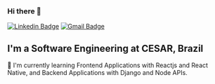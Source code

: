 ### Hi there 👋

[![Linkedin Badge](https://img.shields.io/badge/-LinkedIn-blue?style=for-the-badge&logo=Linkedin&logoColor=white&link=https:https://www.linkedin.com/in/ggondimrb/)](https://www.linkedin.com/in/ggondimrb/)
[![Gmail Badge](https://img.shields.io/badge/-Gmail-c14438?style=for-the-badge&logo=Gmail&logoColor=white&link=mailto:ggondimrb@gmail.com)](mailto:ggondimrb@gmail.com) 

## I'm a Software Engineering at CESAR, Brazil

🌱 I'm currently learning Frontend Applications with Reactjs and React Native, and Backend Applications with Django and Node APIs.

<!--
**ggondimrb/ggondimrb** is a ✨ _special_ ✨ repository because its `README.md` (this file) appears on your GitHub profile.

Here are some ideas to get you started:

- 🔭 I’m currently working on ...
- 🌱 I’m currently learning ...
- 👯 I’m looking to collaborate on ...
- 🤔 I’m looking for help with ...
- 💬 Ask me about ...
- 📫 How to reach me: ...
- 😄 Pronouns: ...
- ⚡ Fun fact: ...
-->
